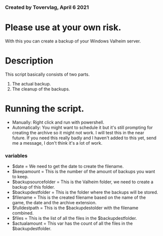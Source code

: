 ### Created by Tovervlag, April 6 2021
# Please use at your own risk.

With this you can create a backup of your Windows Valheim server.

# Description
This script basically consists of two parts.
1. The actual backup.
2. The cleanup of the backups.

# Running the script.
- Manually: Right click and run with powershell.
- Automatically: You might want to schedule it but it's still prompting for creating the archive so it might not work. I will test this in the near future.
               If you need this really badly and I haven't added to this yet, send me a message, I don't think it's a lot of work.

### variables
- $date                 = We need to get the date to create the filename.
- $keepamount           = This is the number of the amount of backups you want to keep.
- $backupsourcefolder   = This is the Valheim folder, we need to create a backup of this folder.
- $backupdestfolder     = This is the folder where the backups will be stored.
- $filename             = This is the created filename based on the name of the game, the date and the archive extension.
- $fulldestpath         = This is the $backupdestolder with the filename combined.
- $files                = This is the list of all the files in the $backupdestfolder.
- $actualamount         = This var has the count of all the files in the $backupdestfolder.

